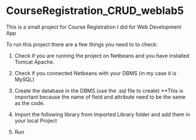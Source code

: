 # CourseRegistration_CRUD_weblab5
This is a small project for Course Registration I did for Web Development App

To run this project there are a few things you need to to check: 

1) Check if you are running the project on Netbeans and you have installed Tomcat Apache. 

2) Check if you connected Netbeans with your DBMS (in my case it is MySQL) 

3) Create the database in the DBMS (use the .sql file to create)
**This is important because the name of field and attribute need to be the same as the code. 

4) Import the following library from Imported Library folder and add them in your local Project

5) Run 
